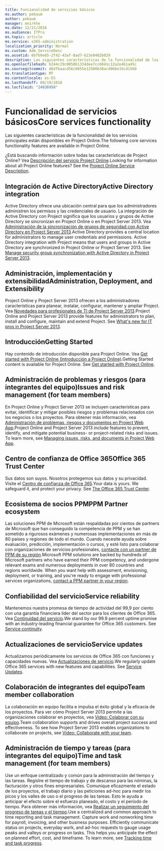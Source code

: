 ```yaml
---
title: Funcionalidad de servicios básicos
ms.author: pebaum
author: pebaum
manager: mnirkhe
ms.date: 12/21/2016
ms.audience: ITPro
ms.topic: article
ms.service: o365-administration
localization_priority: Normal
ms.custom: Adm_ServiceDesc
ms.assetid: 6bfb9e65-2f42-43af-8ad7-623e9402b029
description: Las siguientes características de la funcionalidad de los servicios principales están disponibles en Project Online.
ms.openlocfilehash: b244c29c0858b1334dee7cc6841c12a2e4b1a45c
ms.sourcegitcommit: d6dfbaacd56c0855e12500b38acd06be16cd1560
ms.translationtype: MT
ms.contentlocale: es-ES
ms.lasthandoff: 09/19/2018
ms.locfileid: "24036950"
---
```

# <a name="core-services-functionality"></a><span data-ttu-id="d89c0-103">Funcionalidad de servicios básicos</span><span class="sxs-lookup"><span data-stu-id="d89c0-103">Core services functionality</span></span>

<span data-ttu-id="d89c0-104">Las siguientes características de la funcionalidad de los servicios principales están disponibles en Project Online.</span><span class="sxs-lookup"><span data-stu-id="d89c0-104">The following core services functionality features are available in Project Online.</span></span>
  
<span data-ttu-id="d89c0-p101">¿Está buscando información sobre todas las características de Project Online? Vea [Descripción del servicio Project Online](project-online-service-description.md).</span><span class="sxs-lookup"><span data-stu-id="d89c0-p101">Looking for information about all Project Online features? See the [Project Online Service Description](project-online-service-description.md).</span></span>
  
## <a name="active-directory-integration"></a><span data-ttu-id="d89c0-107">Integración de Active Directory</span><span class="sxs-lookup"><span data-stu-id="d89c0-107">Active Directory integration</span></span>
<span data-ttu-id="d89c0-108"><a name="bkmk_AD_Integration"> </a></span><span class="sxs-lookup"><span data-stu-id="d89c0-108"></span></span>

<span data-ttu-id="d89c0-p102">Active Directory ofrece una ubicación central para que los administradores administren los permisos y las credenciales de usuario. La integración de Active Directory con Project significa que los usuarios y grupos de Active Directory se sincronizan en Project Online o en Project Server 2013. Vea [Administración de la sincronización de grupos de seguridad con Active Directory en Project Server 2013](https://go.microsoft.com/fwlink/p/?LinkId=402631).</span><span class="sxs-lookup"><span data-stu-id="d89c0-p102">Active Directory provides a central location for administrators to manage user credentials and permissions. Active Directory integration with Project means that users and groups in Active Directory are synchronized in Project Online or Project Server 2013. See [Manage security group synchronization with Active Directory in Project Server 2013](https://go.microsoft.com/fwlink/p/?LinkId=402631).</span></span>
  
## <a name="administration-deployment-and-extensibility"></a><span data-ttu-id="d89c0-112">Administración, implementación y extensibilidad</span><span class="sxs-lookup"><span data-stu-id="d89c0-112">Administration, Deployment, and Extensibility</span></span>
<span data-ttu-id="d89c0-113"><a name="bkmk_AdministrationDeploymentExtensibility"> </a></span><span class="sxs-lookup"><span data-stu-id="d89c0-113"></span></span>

<span data-ttu-id="d89c0-p103">Project Online y Project Server 2013 ofrecen a los administradores características para planear, instalar, configurar, mantener y ampliar Project. Vea [Novedades para profesionales de TI de Project Server 2013](https://go.microsoft.com/fwlink/p/?LinkId=272017).</span><span class="sxs-lookup"><span data-stu-id="d89c0-p103">Project Online and Project Server 2013 provide features for administrators to plan, install and configure, maintain and extend Project. See [What's new for IT pros in Project Server 2013](https://go.microsoft.com/fwlink/p/?LinkId=272017).</span></span>
  
## <a name="getting-started"></a><span data-ttu-id="d89c0-116">Introducción</span><span class="sxs-lookup"><span data-stu-id="d89c0-116">Getting Started</span></span>
<span data-ttu-id="d89c0-117"><a name="bkmk_GettingStarted"> </a></span><span class="sxs-lookup"><span data-stu-id="d89c0-117"></span></span>

<span data-ttu-id="d89c0-p104">Hay contenido de introducción disponible para Project Online. Vea [Get started with Project Online (Introducción a Project Online)](https://support.office.com/en-us/article/Get-started-with-Project-Online-E3E5F64F-ADA5-4F9D-A578-130B2D4E5F11?ui=en-US&amp;rs=en-US&amp;ad=US).</span><span class="sxs-lookup"><span data-stu-id="d89c0-p104">Getting Started content is available for Project Online. See [Get started with Project Online](https://support.office.com/en-us/article/Get-started-with-Project-Online-E3E5F64F-ADA5-4F9D-A578-130B2D4E5F11?ui=en-US&amp;rs=en-US&amp;ad=US).</span></span>
  
## <a name="issues-and-risk-management-for-team-members"></a><span data-ttu-id="d89c0-120">Administración de problemas y riesgos (para integrantes del equipo)</span><span class="sxs-lookup"><span data-stu-id="d89c0-120">Issues and risk management (for team members)</span></span>
<span data-ttu-id="d89c0-121"><a name="bkmk_IssuesRiskManagement"> </a></span><span class="sxs-lookup"><span data-stu-id="d89c0-121"></span></span>

<span data-ttu-id="d89c0-p105">En Project Online y Project Server 2013 se incluyen características para evitar, identificar y mitigar posibles riesgos y problemas relacionados con los negocios o los proyectos. Para obtener más información, vea [Administración de problemas, riesgos y documentos en Project Web App](https://go.microsoft.com/fwlink/?LinkId=402634).</span><span class="sxs-lookup"><span data-stu-id="d89c0-p105">Project Online and Project Server 2013 include features to prevent, identify, and mitigate potential business- or project-related risks and issues. To learn more, see [Managing issues, risks, and documents in Project Web App](https://go.microsoft.com/fwlink/?LinkId=402634).</span></span>
  
## <a name="office-365-trust-center"></a><span data-ttu-id="d89c0-124">Centro de confianza de Office 365</span><span class="sxs-lookup"><span data-stu-id="d89c0-124">Office 365 Trust Center</span></span>
<span data-ttu-id="d89c0-125"><a name="bkmk_Office365TrustCenter"> </a></span><span class="sxs-lookup"><span data-stu-id="d89c0-125"></span></span>

<span data-ttu-id="d89c0-p106">Sus datos son suyos. Nosotros protegemos sus datos y su privacidad. Visite el [Centro de confianza de Office 365](https://go.microsoft.com/fwlink/?LinkId=402637).</span><span class="sxs-lookup"><span data-stu-id="d89c0-p106">Your data is yours. We safeguard it, and protect your privacy. See [The Office 365 Trust Center](https://go.microsoft.com/fwlink/?LinkId=402637).</span></span>
  
## <a name="ppm-partner-ecosystem"></a><span data-ttu-id="d89c0-129">Ecosistema de socios PPM</span><span class="sxs-lookup"><span data-stu-id="d89c0-129">PPM Partner ecosystem</span></span>
<span data-ttu-id="d89c0-130"><a name="bkmk_ProjectPortfolioManagementPartner"> </a></span><span class="sxs-lookup"><span data-stu-id="d89c0-130"></span></span>

<span data-ttu-id="d89c0-p107">Las soluciones PPM de Microsoft están respaldadas por cientos de partners de Microsoft que han conseguido la competencia de PPM y se han sometido a rigurosos exámenes y numerosas implementaciones en más de 80 países y regiones de todo el mundo. Cuando necesite ayuda sobre evaluación, predicción, implementación o cursos, y esté listo para colaborar con organizaciones de servicios profesionales, [contacte con un partner de PPM de su región](https://go.microsoft.com/fwlink/p/?LinkId=272646).</span><span class="sxs-lookup"><span data-stu-id="d89c0-p107">Microsoft PPM solutions are backed by hundreds of Microsoft partners who have earned their PPM competency, and undergone relevant exams and numerous deployments in over 80 countries and regions worldwide. When you want help with assessment, envisioning, deployment, or training, and you're ready to engage with professional services organizations, [contact a PPM partner in your region](https://go.microsoft.com/fwlink/p/?LinkId=272646).</span></span>
  
## <a name="service-reliability"></a><span data-ttu-id="d89c0-133">Confiabilidad del servicio</span><span class="sxs-lookup"><span data-stu-id="d89c0-133">Service reliability</span></span>
<span data-ttu-id="d89c0-134"><a name="bkmk_ServiceReliability"> </a></span><span class="sxs-lookup"><span data-stu-id="d89c0-134"></span></span>

<span data-ttu-id="d89c0-p108">Mantenemos nuestra promesa de tiempo de actividad del 99,9 por ciento con una garantía financiera líder del sector para los clientes de Office 365. Vea [Continuidad del servicio](https://go.microsoft.com/fwlink/?LinkId=402653).</span><span class="sxs-lookup"><span data-stu-id="d89c0-p108">We stand by our 99.9 percent uptime promise with an industry-leading financial guarantee for Office 365 customers. See [Service continuity](https://go.microsoft.com/fwlink/?LinkId=402653).</span></span>
  
## <a name="service-updates"></a><span data-ttu-id="d89c0-137">Actualizaciones de servicio</span><span class="sxs-lookup"><span data-stu-id="d89c0-137">Service updates</span></span>
<span data-ttu-id="d89c0-138"><a name="bkmk_Serviceupdates"> </a></span><span class="sxs-lookup"><span data-stu-id="d89c0-138"></span></span>

<span data-ttu-id="d89c0-p109">Actualizamos periódicamente los servicios de Office 365 con funciones y capacidades nuevas. Vea [Actualizaciones de servicio](../office-365-platform-service-description/service-updates.md).</span><span class="sxs-lookup"><span data-stu-id="d89c0-p109">We regularly update Office 365 services with new features and capabilities. See [Service Updates](../office-365-platform-service-description/service-updates.md).</span></span>
  
## <a name="team-member-collaboration"></a><span data-ttu-id="d89c0-141">Colaboración de integrantes del equipo</span><span class="sxs-lookup"><span data-stu-id="d89c0-141">Team member collaboration</span></span>
<span data-ttu-id="d89c0-142"><a name="bkbmk_TeamMemberCollaboration"> </a></span><span class="sxs-lookup"><span data-stu-id="d89c0-142"></span></span>

<span data-ttu-id="d89c0-p110">La colaboración en equipo facilita e impulsa el éxito global y la eficacia de los proyectos. Para ver cómo Project Server 2013 permite a las organizaciones colaborar en proyectos, vea [Vídeo: Colaborar con su equipo](https://go.microsoft.com/fwlink/?LinkId=402628).</span><span class="sxs-lookup"><span data-stu-id="d89c0-p110">Team collaboration supports and drives overall project success and effectiveness. To see how Project Server 2013 enables organizations to collaborate on projects, see [Video: Collaborate with your team](https://go.microsoft.com/fwlink/?LinkId=402628).</span></span>
  
## <a name="time-and-task-management-for-team-members"></a><span data-ttu-id="d89c0-145">Administración de tiempo y tareas (para integrantes del equipo)</span><span class="sxs-lookup"><span data-stu-id="d89c0-145">Time and task management (for team members)</span></span>
<span data-ttu-id="d89c0-146"><a name="bkmk_TimeTaskManagement"> </a></span><span class="sxs-lookup"><span data-stu-id="d89c0-146"></span></span>

<span data-ttu-id="d89c0-p111">Use un enfoque centralizado y común para la administración del tiempo y las tareas. Registre el tiempo de trabajo y de descanso para las nóminas, la facturación y otros fines empresariales. Comunique eficazmente el estado de los proyectos, el trabajo diario y las peticiones ad-hoc para medir los picos y los valles de uso o el progreso de las tareas. Esto le ayuda a anticipar el efecto sobre el esfuerzo planeado, el costo y el período de tiempo. Para obtener más información, vea [Realizar un seguimiento del progreso de tareas y el tiempo](https://go.microsoft.com/fwlink/p/?LinkId=271321).</span><span class="sxs-lookup"><span data-stu-id="d89c0-p111">Use a centralized and common approach to time reporting and task management. Capture work and nonworking time for payroll, invoicing, and other business purposes. Efficiently communicate status on projects, everyday work, and ad-hoc requests to gauge usage peaks and valleys or progress on tasks. This helps you anticipate the effect on planned effort, cost, and timeframe. To learn more, see [Tracking time and task progress](https://go.microsoft.com/fwlink/p/?LinkId=271321).</span></span>
  


